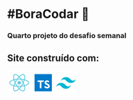 # #BoraCodar 🚀
### Quarto projeto do desafio semanal

## Site construído com:
<div>
<img src="/public/techs.png">
</div>
